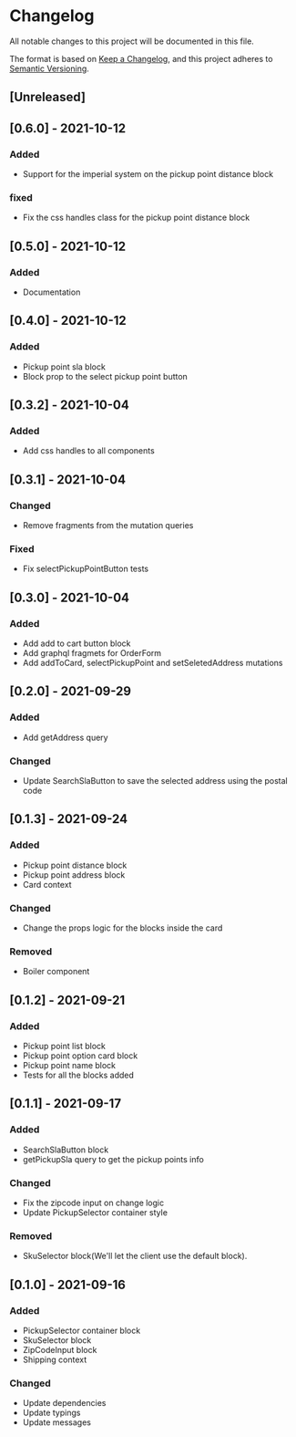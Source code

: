 # Changelog

All notable changes to this project will be documented in this file.

The format is based on [Keep a Changelog](https://keepachangelog.com/en/1.0.0/),
and this project adheres to [Semantic Versioning](https://semver.org/spec/v2.0.0.html).

## [Unreleased]

## [0.6.0] - 2021-10-12

### Added

- Support for the imperial system on the pickup point distance block

### fixed

- Fix the css handles class for the pickup point distance block

## [0.5.0] - 2021-10-12

### Added

- Documentation

## [0.4.0] - 2021-10-12

### Added

- Pickup point sla block
- Block prop to the select pickup point button

## [0.3.2] - 2021-10-04

### Added 

- Add css handles to all components

## [0.3.1] - 2021-10-04

### Changed

- Remove fragments from the mutation queries

### Fixed

- Fix selectPickupPointButton tests

## [0.3.0] - 2021-10-04

### Added

- Add add to cart button block
- Add graphql fragmets for OrderForm
- Add addToCard, selectPickupPoint and setSeletedAddress mutations

## [0.2.0] - 2021-09-29

### Added

- Add getAddress query

### Changed

- Update SearchSlaButton to save the selected address using the postal code

## [0.1.3] - 2021-09-24

### Added

- Pickup point distance block
- Pickup point address block
- Card context

### Changed

- Change the props logic for the blocks inside the card

### Removed

- Boiler component

## [0.1.2] - 2021-09-21

### Added

- Pickup point list block
- Pickup point option card block
- Pickup point name block
- Tests for all the blocks added

## [0.1.1] - 2021-09-17

### Added

- SearchSlaButton block
- getPickupSla query to get the pickup points info

### Changed

- Fix the zipcode input on change logic
- Update PickupSelector container style

### Removed

- SkuSelector block(We'll let the client use the default block).

## [0.1.0] - 2021-09-16

### Added

- PickupSelector container block
- SkuSelector block
- ZipCodeInput block
- Shipping context

### Changed

- Update dependencies
- Update typings
- Update messages
